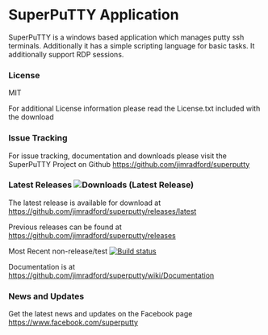# SuperPuTTY Application
SuperPuTTY is a windows based application which manages putty ssh terminals. Additionally it has a simple scripting language for basic tasks. It additionally support RDP sessions.

### License
MIT

For additional License information please read the License.txt included with the download

### Issue Tracking
For issue tracking, documentation and downloads please visit the SuperPuTTY Project on Github
https://github.com/jimradford/superputty

### Latest Releases ![Downloads (Latest Release)](https://img.shields.io/github/downloads/jimradford/superputty/latest/total)
The latest release is available for download at https://github.com/jimradford/superputty/releases/latest 

Previous releases can be found at https://github.com/jimradford/superputty/releases

Most Recent non-release/test [![Build status](https://ci.appveyor.com/api/projects/status/s6thtyntec4beaqk/branch/master?svg=true)](https://ci.appveyor.com/project/jimradford/superputty/branch/master)

Documentation is at https://github.com/jimradford/superputty/wiki/Documentation

### News and Updates
Get the latest news and updates on the Facebook page https://www.facebook.com/superputty
